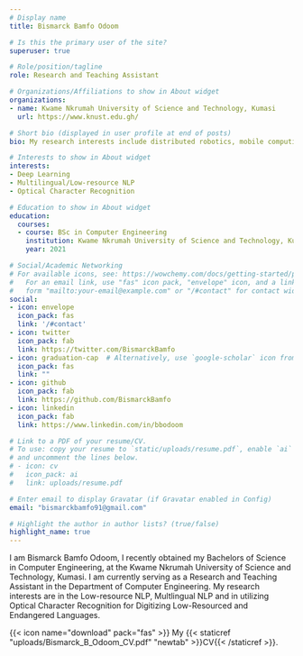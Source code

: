 ```yaml
---
# Display name
title: Bismarck Bamfo Odoom

# Is this the primary user of the site?
superuser: true

# Role/position/tagline
role: Research and Teaching Assistant

# Organizations/Affiliations to show in About widget
organizations:
- name: Kwame Nkrumah University of Science and Technology, Kumasi
  url: https://www.knust.edu.gh/

# Short bio (displayed in user profile at end of posts)
bio: My research interests include distributed robotics, mobile computing and programmable matter.

# Interests to show in About widget
interests:
- Deep Learning
- Multilingual/Low-resource NLP
- Optical Character Recognition 

# Education to show in About widget
education:
  courses:
  - course: BSc in Computer Engineering
    institution: Kwame Nkrumah University of Science and Technology, Kumasi
    year: 2021

# Social/Academic Networking
# For available icons, see: https://wowchemy.com/docs/getting-started/page-builder/#icons
#   For an email link, use "fas" icon pack, "envelope" icon, and a link in the
#   form "mailto:your-email@example.com" or "/#contact" for contact widget.
social:
- icon: envelope
  icon_pack: fas
  link: '/#contact'
- icon: twitter
  icon_pack: fab
  link: https://twitter.com/BismarckBamfo
- icon: graduation-cap  # Alternatively, use `google-scholar` icon from `ai` icon pack
  icon_pack: fas
  link: ""
- icon: github
  icon_pack: fab
  link: https://github.com/BismarckBamfo
- icon: linkedin
  icon_pack: fab
  link: https://www.linkedin.com/in/bbodoom

# Link to a PDF of your resume/CV.
# To use: copy your resume to `static/uploads/resume.pdf`, enable `ai` icons in `params.toml`, 
# and uncomment the lines below.
# - icon: cv
#   icon_pack: ai
#   link: uploads/resume.pdf

# Enter email to display Gravatar (if Gravatar enabled in Config)
email: "bismarckbamfo91@gmail.com"

# Highlight the author in author lists? (true/false)
highlight_name: true
---
```


I am Bismarck Bamfo Odoom, I recently obtained my Bachelors of Science in Computer Engineering, at the Kwame Nkrumah University of Science and Technology, Kumasi.  I am currently serving as a Research and Teaching Assistant in the Department of Computer Engineering. My research interests are in the Low-resource NLP, Multlingual NLP and in utilizing Optical Character Recognition for Digitizing Low-Resourced and Endangered Languages.

{{< icon name="download" pack="fas" >}} My {{< staticref "uploads/Bismarck_B_Odoom_CV.pdf" "newtab" >}}CV{{< /staticref >}}.
